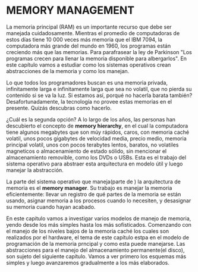 # MEMORY MANAGEMENT

La memoria principal (RAM) es un importante recurso que debe ser manejada cuidadosamente. Mientras el promedio de computadoras de estos días tiene 10 000 veces más memoria que el IBM 7094, la computadora más grande del mundo en 1960, los programas están creciendo más que las memorias. Para parafrasear la ley de Parkinson "Los programas crecen para llenar la memoria disponible para albergarlos". En este capítulo vamos a estudiar como los sistemas operativos crean abstracciones de la memoria y como los manejan. 

Lo que todos los programadores buscan es una memoria privada, infinitamente larga e infinitamente larga que sea no volatil, que no pierda su contenido si se va la luz. Si estamos así, porqué no hacerla barata también? Desafortunadamente, la tecnología no provee estas memorias en el presente. Quizás descubras como hacerlo.

¿Cuál es la segunda opción? A lo largo de los años, las personas han descubierto el concepto de **memory hierarchy**, en el cual la computadora tiene algunos megabytes que son múy rápidos, caros, con memoria caché volatil, unos pocos gigabytes de velocidad media, precio medio, memoria principal volatil, unos con pocos terabytes lentos, baratos, no volatiles magneticos o almacenamiento de estado sólido, sin mencionar el almacenamiento removible, como los DVDs o USBs. Esta es el trabajo del sistema operativo para abstraer esta arquitectura en modelo útil y luego manejar la abstracción.

La parte del sistema operativo que maneja(parte de ) la arquitectura de memoria es el **memory manager**. Su trabajo es manejar la memoria eficientemente: llevar un registro de qué partes de la memoria se están usando, asignar memoria a los procesos cuando lo necesiten, y desasignar su memoria cuando hayan acabado.

En este capítulo vamos a investigar varios modelos de manejo de memoria, yendo desde los más simples hasta los más sofisticados. Comenzando con el manejo de los niveles bajos de la memoria caché los cuales son realizados por el hardware, el tema de este capítulo estpa en el modelo de programación de la memoria prncipal y como esta puede manejarse. Las abstracciones para el manejo del almacenamiento permanente(el disco), son sujeto del siguiente capítulo. Vamos a ver primero los esquemas más simples y luego avanzaremos gradualmente a los más elaborados.

